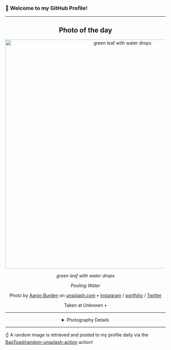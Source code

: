 ### 👋 Welcome to my GitHub Profile!

----
<div align="center">

## Photo of the day
  
  <a href="https://unsplash.com/photos/green-leaf-with-water-drops-dXYE1d08BiY"><img width="720" src="https://images.unsplash.com/photo-1495584816685-4bdbf1b5057e?crop=entropy&cs=tinysrgb&fit=max&fm=jpg&ixid=M3w1OTQ0OTd8MHwxfHJhbmRvbXx8fHx8fHx8fDE3MjM5NjEyNDJ8&ixlib=rb-4.0.3&q=80&w=1080" alt="green leaf with water drops"></a>
  
  <em>green leaf with water drops</em>
  
  <em>Pooling Water</em>

  Photo by [Aaron Burden](http://aaronburden.com) on [unsplash.com](https://unsplash.com/) • [Instagram](https://instagram.com/aaronburden) / [portfolio](http://aaronburden.com) / [Twitter](https://twitter.com/theaaronburden)
  
  Taken at Unknown • 
  
  ---
  
<details>
<summary>Photography Details</summary>
  
| Parameter     | Value |
| ------------- | ----- |
| Camera Model  | E-M10MarkII |
| Exposure Time | 1/1250 |
| Aperture      | 2.8 |
| Focal Length  | 60.0 |
| ISO           | 1000 |
| Location      | Unknown (null) |
| Coordinates   | Latitude null, Longitude null |

</details>

</div>

----

☝️ A random image is retrieved and posted to my profile daily via the [BagToad/random-unsplash-action](https://github.com/BagToad/random-unsplash-action) action!
